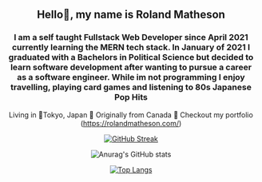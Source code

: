 <div align="center">

## Hello👋, my name is Roland Matheson

### I am a self taught Fullstack Web Developer since April 2021 currently learning the MERN tech stack. In January of 2021 I graduated with a Bachelors in Political Science but decided to learn software development after wanting to pursue a career as a software engineer. While im not programming I enjoy travelling, playing card games and listening to 80s Japanese Pop Hits
Living in 🗼Tokyo, Japan 🗾 Originally from Canada 🍁 Checkout my portfolio
  (https://rolandmatheson.com/)

  </div>

<div align="center"> 
  
  [![GitHub Streak](https://github-readme-streak-stats.herokuapp.com?user=rj13371&date_format=M%20j%5B%2C%20Y%5D)](https://git.io/streak-stats)

  ![Anurag's GitHub stats](https://github-readme-stats.vercel.app/api?username=rj13371&hide=issues,stars&count_private=true)

[![Top Langs](https://github-readme-stats.vercel.app/api/top-langs/?username=rj13371&layout=compact)](https://github.com/anuraghazra/github-readme-stats)

</div>


